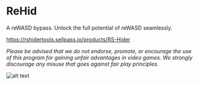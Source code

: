 # ReHid
A reWASD bypass. Unlock the full potential of reWASD seamlessly.

https://rshidertools.sellpass.io/products/RS-Hider

*Please be advised that we do not endorse, promote, or encourage the use of this program for gaining unfair advantages in video games. We strongly discourage any misuse that goes against fair play principles.*

![alt text](https://imagedelivery.net/A5gbiev6F8AaBvp6M146Kw/09badd48-b7de-4fab-c499-2170177d6200/productCard)
